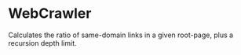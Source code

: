 # WebCrawler
Calculates the ratio of same­-domain links in a given root-page, plus a recursion depth limit.
